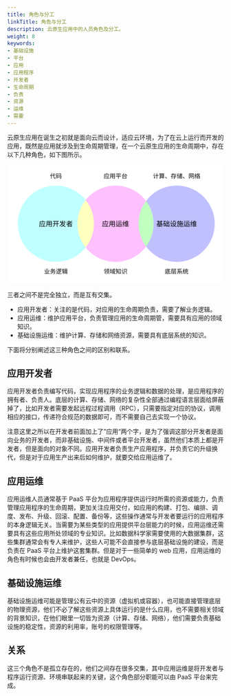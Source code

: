 ```yaml
---
title: 角色与分工
linkTitle: 角色与分工
description: 云原生应用中的人员角色及分工。
weight: 8
keywords:
- 基础设施
- 平台
- 应用
- 应用程序
- 开发者
- 生命周期
- 负责
- 资源
- 运维
- 需要
---
```

云原生应用在诞生之初就是面向云而设计，适应云环境，为了在云上运行而开发的应用，既然是应用就涉及到生命周期管理，在一个云原生应用的生命周期中，存在以下几种角色，如下图所示。

![云原生应用中的角色](roles.svg)

三者之间不是完全独立，而是互有交集。

- 应用开发者：关注的是代码，对应用的生命周期负责，需要了解业务逻辑。
- 应用运维：维护应用平台，负责管理应用的生命周期管，需要具有应用的领域知识。
- 基础设施运维：维护计算、存储和网络资源，需要具有底层系统的知识。

下面将分别阐述这三种角色之间的区别和联系。

## 应用开发者

应用开发者负责编写代码，实现应用程序的业务逻辑和数据的处理，是应用程序的拥有者、负责人。底层的计算、存储、网络的复杂性全部通过编程语言层面给屏蔽掉了，比如开发者需要发起远程过程调用（RPC），只需要指定对应的协议，调用相应的接口，传递符合规范的数据即可，而不需要自己去实现一个协议。

注意这里之所以在开发者前面加上了”应用“两个字，是为了强调这部分开发者是面向业务的开发者，而非基础设施、中间件或者平台开发者，虽然他们本质上都是开发者，但是面向的对象不同。应用开发者负责生产应用程序，并负责它的升级换代，但是对于应用生产出来后如何维护，就要交给应用运维了。

## 应用运维

应用运维人员通常基于 PaaS 平台为应用程序提供运行时所需的资源或能力，负责管理应用程序的生命周期，更加关注应用交付，如应用的构建、打包、编排、调度、发布、升级、回滚、配置、备份等，这些操作通常与开发者要运行的应用程序的本身逻辑无关。当需要为某些类型的应用提供平台层能力的时候，应用运维还需要具有这些应用所处领域的专业知识。比如数据科学家需要使用的大数据集群，这些集群通常会有专人来维护，这些人可能不会直接参与底层基础设施的建设，而是负责在 PaaS 平台上维护这套集群。但是对于一些简单的 web 应用，应用运维的角色有时候也会由开发者兼任，也就是 DevOps。

## 基础设施运维

基础设施运维可能是管理公有云中的资源（虚拟机或容器），也可能直接管理底层的物理资源，他们不必了解这些资源上具体运行的是什么应用，也不需要相关领域的背景知识，在他们眼里一切皆为资源（计算、存储、网络），他们需要负责基础设施的稳定性，资源的利用率，账号的权限管理等。

## 关系

这三个角色不是孤立存在的，他们之间存在很多交集，其中应用运维是将开发者与程序运行资源、环境串联起来的关键，这个角色部分职能可以由 PaaS 平台来完成。
